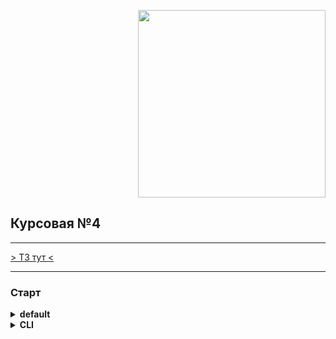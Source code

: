 <p align="right">
  <img alt="" src="https://i.ibb.co/Lpk3tgK/c3-removebg-preview.png" width="300">
</p>

## Курсовая №4

***

[> ТЗ тут <](https://www.notion.so/skyengpublic/556c2c25829440399e7ca5136d5dd4c0)

***

### Старт

<details> 
  <summary><b>default</b></summary>

`Win -> python main.py`

`Linux -> python3 main.py`

</details>
<details> 
  <summary><b>CLI</b></summary>

`Win -> python main.py ОПЦИИ`

`Linux -> python3 main.py ОПЦИИ`


посмотреть доступные опции можно через
`... main.py --help`

</details> 
